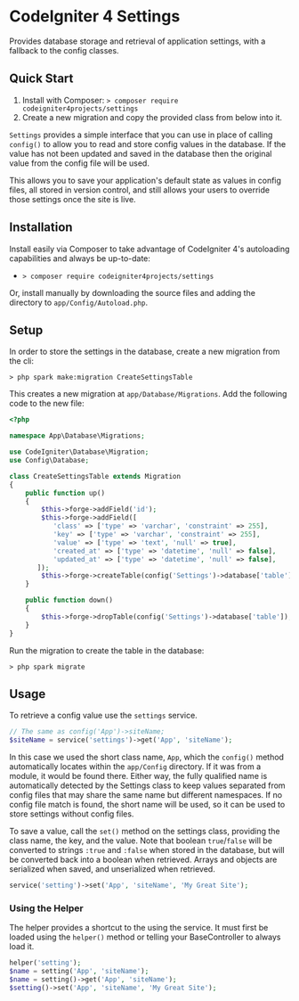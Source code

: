 # CodeIgniter 4 Settings

Provides database storage and retrieval of application settings, with a fallback to the 
config classes.

## Quick Start

1. Install with Composer: `> composer require codeigniter4projects/settings`
2. Create a new migration and copy the provided class from below into it.

`Settings` provides a simple interface that you can use in place of calling `config()` to allow you to read and store
config values in the database. If the value has not been updated and saved in the database then the original value
from the config file will be used.

This allows you to save your application's default state as values in config files, all stored in version control,
and still allows your users to override those settings once the site is live. 

## Installation

Install easily via Composer to take advantage of CodeIgniter 4's autoloading capabilities
and always be up-to-date:
* `> composer require codeigniter4projects/settings`

Or, install manually by downloading the source files and adding the directory to
`app/Config/Autoload.php`.

## Setup

In order to store the settings in the database, create a new migration from the cli: 

```
> php spark make:migration CreateSettingsTable
```

This creates a new migration at `app/Database/Migrations`. Add the following code to the new file:

```php
<?php

namespace App\Database\Migrations;

use CodeIgniter\Database\Migration;
use Config\Database;

class CreateSettingsTable extends Migration
{
    public function up()
    {
        $this->forge->addField('id');
        $this->forge->addField([
           'class' => ['type' => 'varchar', 'constraint' => 255],
           'key' => ['type' => 'varchar', 'constraint' => 255],
           'value' => ['type' => 'text', 'null' => true],
           'created_at' => ['type' => 'datetime', 'null' => false],
           'updated_at' => ['type' => 'datetime', 'null' => false],
       ]);
        $this->forge->createTable(config('Settings')->database['table'], true);
    }

    public function down()
    {
        $this->forge->dropTable(config('Settings')->database['table']);
    }
}

```

Run the migration to create the table in the database: 

```
> php spark migrate
```

## Usage

To retrieve a config value use the `settings` service. 

```php
// The same as config('App')->siteName;
$siteName = service('settings')->get('App', 'siteName');
```

In this case we used the short class name, `App`, which the `config()` method automatically locates within the 
`app/Config` directory. If it was from a module, it would be found there. Either way, the fully qualified name
is automatically detected by the Settings class to keep values separated from config files that may share the 
same name but different namespaces. If no config file match is found, the short name will be used, so it can
be used to store settings without config files. 

To save a value, call the `set()` method on the settings class, providing the class name, the key, and the value.
Note that boolean `true`/`false` will be converted to strings `:true` and `:false` when stored in the database, but
will be converted back into a boolean when retrieved. Arrays and objects are serialized when saved, and unserialized
when retrieved. 

```php
service('setting')->set('App', 'siteName', 'My Great Site');
```

### Using the Helper

The helper provides a shortcut to the using the service. It must first be loaded using the `helper()` method
or telling your BaseController to always load it.

```php
helper('setting');
$name = setting('App', 'siteName');
$name = setting()->get('App', 'siteName');
$setting()->set('App', 'siteName', 'My Great Site');
```
